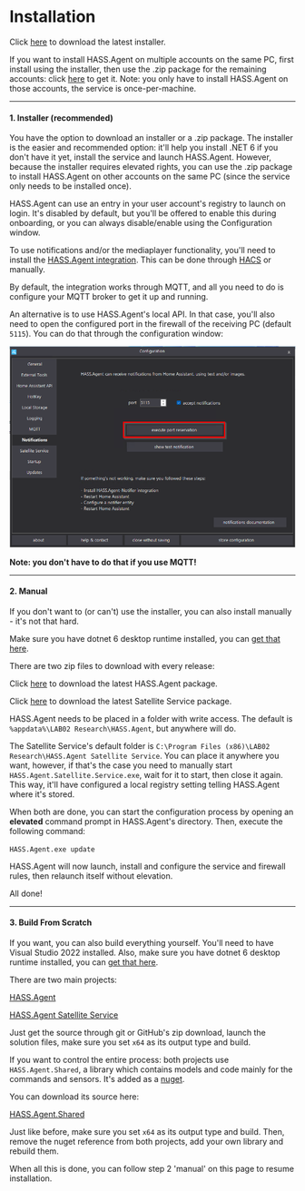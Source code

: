 # Installation

Click [here](https://github.com/LAB02-Research/HASS.Agent/releases/latest/download/HASS.Agent.Installer.exe) to download the latest installer.

If you want to install HASS.Agent on multiple accounts on the same PC, first install using the installer, then use the .zip package for the remaining accounts: click [here](https://github.com/LAB02-Research/HASS.Agent/releases/latest/download/HASS.Agent.zip) to get it. Note: you only have to install HASS.Agent on those accounts, the service is once-per-machine.


***

#### 1. Installer (recommended)

You have the option to download an installer or a .zip package. The installer is the easier and recommended option: it'll help you install .NET 6 if you don't have it yet, install the service and launch HASS.Agent. However, because the installer requires elevated rights, you can use the .zip package to install HASS.Agent on other accounts on the same PC (since the service only needs to be installed once).

HASS.Agent can use an entry in your user account's registry to launch on login. It's disabled by default, but you'll be offered to enable this during onboarding, or you can always disable/enable using the Configuration window.

To use notifications and/or the mediaplayer functionality, you'll need to install the [HASS.Agent integration](https://github.com/LAB02-Research/HASS.Agent-Integration). This can be done through [HACS](https://hacs.xyz) or manually. 

By default, the integration works through MQTT, and all you need to do is configure your MQTT broker to get it up and running. 

An alternative is to use HASS.Agent's local API. In that case, you'll also need to open the configured port in the firewall of the receiving PC (default `5115`). You can do that through the configuration window:

![Configuration screen](https://raw.githubusercontent.com/LAB02-Research/HASS.Agent/main/images/hass_agent_notifications_portreservation.png)

**Note: you don't have to do that if you use MQTT!**

***

#### 2. Manual

If you don't want to (or can't) use the installer, you can also install manually - it's not that hard. 

Make sure you have dotnet 6 desktop runtime installed, you can [get that here](https://dotnet.microsoft.com/en-us/download/dotnet/thank-you/runtime-desktop-6.0.4-windows-x64-installer).

There are two zip files to download with every release:

Click [here](https://github.com/LAB02-Research/HASS.Agent/releases/latest/download/HASS.Agent.zip) to download the latest HASS.Agent package.

Click [here](https://github.com/LAB02-Research/HASS.Agent/releases/latest/download/HASS.Agent.Satellite.Service.zip) to download the latest Satellite Service package.

HASS.Agent needs to be placed in a folder with write access. The default is `%appdata%\LAB02 Research\HASS.Agent`, but anywhere will do.

The Satellite Service's default folder is `C:\Program Files (x86)\LAB02 Research\HASS.Agent Satellite Service`. You can place it anywhere you want, however, if that's the case you need to manually start `HASS.Agent.Satellite.Service.exe`, wait for it to start, then close it again. This way, it'll have configured a local registry setting telling HASS.Agent where it's stored.

When both are done, you can start the configuration process by opening an **elevated** command prompt in HASS.Agent's directory. Then, execute the following command:

`HASS.Agent.exe update`

HASS.Agent will now launch, install and configure the service and firewall rules, then relaunch itself without elevation.

All done!

***

#### 3. Build From Scratch

If you want, you can also build everything yourself. You'll need to have Visual Studio 2022 installed. Also, make sure you have dotnet 6 desktop runtime installed, you can [get that here](https://dotnet.microsoft.com/en-us/download/dotnet/thank-you/runtime-desktop-6.0.4-windows-x64-installer).

There are two main projects:

[HASS.Agent](https://github.com/LAB02-Research/HASS.Agent/tree/main/src)

[HASS.Agent Satellite Service](https://github.com/LAB02-Research/HASS.Agent.Satellite.Service/tree/main/src)

Just get the source through git or GitHub's zip download, launch the solution files, make sure you set `x64` as its output type and build.

If you want to control the entire process: both projects use `HASS.Agent.Shared`, a library which contains models and code mainly for the commands and sensors. It's added as a [nuget](https://www.nuget.org/packages/HASS.Agent.Shared).

You can download its source here:

[HASS.Agent.Shared](https://github.com/LAB02-Research/HASS.Agent.Shared)

Just like before, make sure you set `x64` as its output type and build. Then, remove the nuget reference from both projects, add your own library and rebuild them.

When all this is done, you can follow step 2 'manual' on this page to resume installation.


